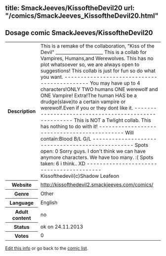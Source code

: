title: SmackJeeves/KissoftheDevil20
url: "/comics/SmackJeeves_KissoftheDevil20.html"
---
Dosage comic SmackJeeves/KissoftheDevil20
-----------------------------------------

<p id="msg"></p>
<script type="text/javascript">
if (window.location.search === '?edit_info_mail=sent_ok') {
  var elem = document.getElementById("msg");
  elem.innerHTML = 'Edited information sucessfully sent for review, which is usually done daily. Thanks!';
  elem.className = 'ok';
}
</script>
<table class="comicinfo">
<tr>
<th>Description</th><td>This is a remake of the collaboration, &quot;Kiss of the Devil&quot; _____________________ This is a collab for Vampires, Humans,and Werewolves. This has no plot whatsoever so, we are always open to suggestions! This collab is just for fun so do what you want. -------------------------------------------- You may have up to 4 characters!ONLY TWO humans ONE werewolf and ONE Vampire! Extra!The human HAS be a drudge(slave)to a certain vampire or werewolf.Even if you or they dont like it. ----------------------------------------------------- This is NOT a Twlight collab. This has nothing to do with it! -------------------------------------------- Will contain:Blood B/L G/L ------------------------------------------------- Spots open: 0 Sorry guys. I don't think we can have anymore characters. We have too many. :( Spots taken: 6 i think.. XD ----------------------------------------- Kissofthedevil(c)Shadow Leafeon</td>
</tr>
<tr>
<th>Website</th><td><a href="http://kissofthedevil2.smackjeeves.com/comics/">http://kissofthedevil2.smackjeeves.com/comics/</a></td>
</tr>
<tr>
<th>Genre</th><td>Other</td>
</tr>
<tr>
<th>Language</th><td>English</td>
</tr>
<tr>
<th>Adult content</th><td>no</td>
</tr>
<tr>
<th>Status</th><td>ok on 24.11.2013</td>
</tr>
<tr>
<th>Votes</th><td>0</td>
</tr>
</table>

[Edit this info](SmackJeeves_KissoftheDevil20_edit.html) or go back to the [comic list](../comic-index.html).

